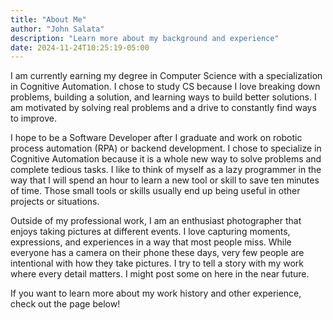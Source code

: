 ```yaml
---
title: "About Me"
author: "John Salata"
description: "Learn more about my background and experience"
date: 2024-11-24T10:25:19-05:00
---
```


I am currently earning my degree in Computer Science with a specialization in Cognitive Automation. I chose to study CS because I love breaking down problems, building a solution, and learning ways to build better solutions.  I am motivated by solving real problems and a drive to constantly find ways to improve.

I hope to be a Software Developer after I graduate and work on robotic process automation (RPA) or backend development. I chose to specialize in Cognitive Automation because it is a whole new way to solve problems and complete tedious tasks. I like to think of myself as a lazy programmer in the way that I will spend an hour to learn a new tool or skill to save ten minutes of time.  Those small tools or skills usually end up being useful in other projects or situations.

Outside of my professional work, I am an enthusiast photographer that enjoys taking pictures at different events.  I love capturing moments, expressions, and experiences in a way that most people miss.  While everyone has a camera on their phone these days, very few people are intentional with how they take pictures.  I try to tell a story with my work where every detail matters. I might post some on here in the near future.

If you want to learn more about my work history and other experience, check out the page below!
